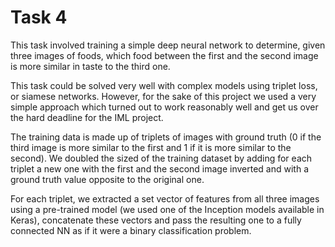 # Task 4

This task involved training a simple deep neural network to determine, given three images of foods, which food between the first and the second image is more similar in taste to the third one.

This task could be solved very well with complex models using triplet loss, or siamese networks. However, for the sake of this project we used a very simple approach which turned out to work reasonably well and get us over the hard deadline for the IML project.

The training data is made up of triplets of images with ground truth (0 if the third image is more similar to the first and 1 if it is more similar to the second). We doubled the sized of the training dataset by adding for each triplet a new one with the first and the second image inverted and with a ground truth value opposite to the original one. 

For each triplet, we extracted a set vector of features from all three images using a pre-trained model (we used one of the Inception models available in Keras), concatenate these vectors and pass the resulting one to a fully connected NN as if it were a binary classification problem.




